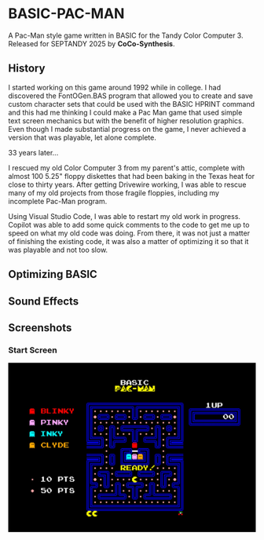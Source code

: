 # BASIC-PAC-MAN

A Pac-Man style game written in BASIC for the Tandy Color Computer 3. Released for SEPTANDY 2025 by **CoCo-Synthesis**.

## History

I started working on this game around 1992 while in college.  I had discovered the FontOGen.BAS program that allowed you to create and save custom character sets that could be used with the BASIC HPRINT command and this had me thinking I could make a Pac Man game that used simple text screen mechanics but with the benefit of higher resolution graphics.  Even though I made substantial progress on the game, I never achieved a version that was playable, let alone complete.

33 years later...

I rescued my old Color Computer 3 from my parent's attic, complete with almost 100 5.25" floppy diskettes that had been baking in the Texas heat for close to thirty years.  After getting Drivewire working, I was able to rescue many of my old projects from those fragile floppies, including my incomplete Pac-Man program.

Using Visual Studio Code, I was able to restart my old work in progress.  Copilot was able to add some quick comments to the code to get me up to speed on what my old code was doing.  From there, it was not just a matter of finishing the existing code, it was also a matter of optimizing it so that it was playable and not too slow.

## Optimizing BASIC

## Sound Effects

## Screenshots

### Start Screen
![Pac-Man Start Screen](Ready%20Screenshot.jpg)
